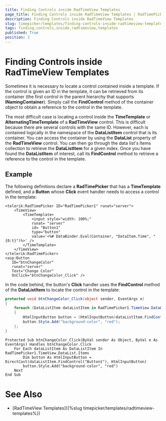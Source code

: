 ```yaml
---
title: Finding Controls inside RadTimeView Templates
page_title: Finding Controls inside RadTimeView Templates | RadTimePicker for ASP.NET AJAX Documentation
description: Finding Controls inside RadTimeView Templates
slug: timepicker/templates/finding-controls-inside-radtimeview-templates
tags: finding,controls,inside,radtimeview,templates
published: True
position: 3
---
```


# Finding Controls inside RadTimeView Templates



Sometimes it is necessary to locate a control contained inside a template. If the control is given an ID in the template, it can be retrieved from its container (the first control in the parent hierarchy that supports **INamingContainer**). Simply call the **FindControl** method of the container object to obtain a reference to the control in the template. 

The most difficult case is locating a control inside the **TimeTemplate** or **AlternatingTimeTemplate** of a **RadTimeView** control. This is difficult because there are several controls with the same ID. However, each is contained logically in the namespace of the **DataListItem** control that is its container. You can access the container by using the **DataList** property of the **RadTimeView** control. You can then go through the data list's Items collection to retrieve the **DataListItem** for a given index. Once you have found the **DataListItem** of interest, call its **FindControl** method to retrieve a reference to the control in the template.

## Example

The following definitions declare a **RadTimePicker** that has a **TimeTemplate** defined, and a **Button** whose **Click** event handler needs to access a control in the template:

````ASPNET
<telerik:RadTimePicker ID="RadTimePicker1" runat="server">
    <TimeView>
        <TimeTemplate>
            <input style="width: 100%;"
            runat= "server"
            id= "Button1"
            type="button"
            value='<%# DataBinder.Eval(Container, "DataItem.Time", "{0:t}")%>' />
        </TimeTemplate>
    </TimeView>
</telerik:RadTimePicker>
<asp:Button
   ID="btnChangeColor"
   runat="server"
   Text="Change Color"
   OnClick="btnChangeColor_Click" />
````



In the code behind, the button's **Click** handler uses the **FindControl** method of the **DataListItem** to locate the control in the template:



````C#
protected void btnChangeColor_Click(object sender, EventArgs e)
{
    foreach (DataListItem dataListItem in RadTimePicker1.TimeView.DataList.Items)
    {
        HtmlInputButton button = (HtmlInputButton)dataListItem.FindControl("Button1");
        button.Style.Add("background-color", "red");
    };
}	
````
````VB.NET
Protected Sub btnChangeColor_Click(ByVal sender As Object, ByVal e As EventArgs) Handles btnChangeColor.Click
    For Each dataListItem As DataListItem In RadTimePicker1.TimeView.DataList.Items
        Dim button As HtmlInputButton = DirectCast(dataListItem.FindControl("Button1"), HtmlInputButton)
        button.Style.Add("background-color", "red")
    Next
End Sub
````


# See Also

 * [RadTimeView Templates]({%slug timepicker/templates/radtimeview-templates%})
 
 
